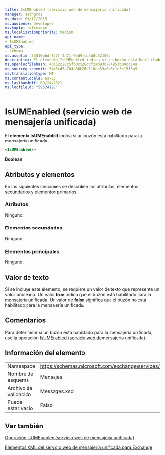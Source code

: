 ```yaml
---
title: IsUMEnabled (servicio web de mensajería unificada)
manager: sethgros
ms.date: 09/17/2015
ms.audience: Developer
ms.topic: reference
ms.localizationpriority: medium
api_name:
- IsUMEnabled
api_type:
- schema
ms.assetid: 33810bbd-837f-4a71-9ed9-cb4b8c52186d
description: El elemento IsUMEnabled indica si un buzón está habilitado para la mensajería unificada.
ms.openlocfilehash: 43632c28c5fb0c526dcf2ad936784953b00cc14a
ms.sourcegitcommit: 54f6cd5a704b36b76d110ee53a6d6c1c3e15f5a9
ms.translationtype: MT
ms.contentlocale: es-ES
ms.lasthandoff: 09/24/2021
ms.locfileid: "59524122"
---
```

# <a name="isumenabled-um-web-service"></a>IsUMEnabled (servicio web de mensajería unificada)

El **elemento IsUMEnabled** indica si un buzón está habilitado para la mensajería unificada. 
  
```xml
<IsUMEnabled/>
```

 **Boolean**
## <a name="attributes-and-elements"></a>Atributos y elementos

En las siguientes secciones se describen los atributos, elementos secundarios y elementos primarios.
  
### <a name="attributes"></a>Atributos

Ninguno.
  
### <a name="child-elements"></a>Elementos secundarios

Ninguno.
  
### <a name="parent-elements"></a>Elementos principales

Ninguno.
  
## <a name="text-value"></a>Valor de texto

Si se incluye este elemento, se requiere un valor de texto que represente un valor booleano. Un valor **true** indica que el buzón está habilitado para la mensajería unificada. Un valor de **false** significa que el buzón no está habilitado para la mensajería unificada. 
  
## <a name="remarks"></a>Comentarios

Para determinar si un buzón está habilitado para la mensajería unificada, use la operación [IsUMEnabled (servicio web de](isumenabled-operation-um-web-service.md)mensajería unificada).
  
## <a name="element-information"></a>Información del elemento

|||
|:-----|:-----|
|Namespace  <br/> |https://schemas.microsoft.com/exchange/services/2006/messages  <br/> |
|Nombre de esquema  <br/> |Mensajes  <br/> |
|Archivo de validación  <br/> |Messages.xsd  <br/> |
|Puede estar vacío  <br/> |Falso  <br/> |
   
## <a name="see-also"></a>Ver también



[Operación IsUMEnabled (servicio web de mensajería unificada)](isumenabled-operation-um-web-service.md)


[Elementos XML del servicio web de mensajería unificada para Exchange](unified-messaging-web-service-xml-elements-for-exchange.md)

